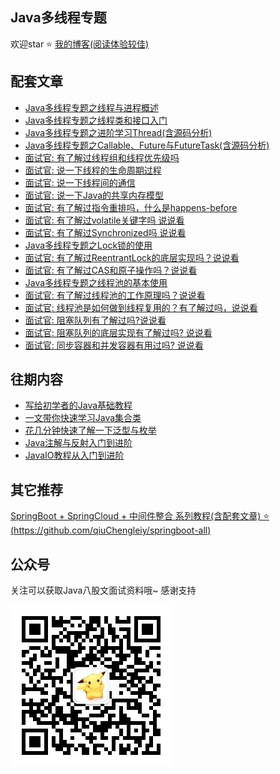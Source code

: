 ## Java多线程专题

欢迎star ⭐️  [我的博客(阅读体验较佳)](https://www.qiuchenglei.top)


## 配套文章
- [Java多线程专题之线程与进程概述](https://mp.weixin.qq.com/s/PvFx7mm46bsFl94IUWZMUw)
- [Java多线程专题之线程类和接口入门](https://mp.weixin.qq.com/s/Uze3brfNfqMg8eGUqU0lHg)
- [Java多线程专题之进阶学习Thread(含源码分析)](https://mp.weixin.qq.com/s/R9MUmSmEF3HvNAV441rmrw)
- [Java多线程专题之Callable、Future与FutureTask(含源码分析)](https://mp.weixin.qq.com/s/qlKTI3VXBJfypy6XvFo0cg)
- [面试官: 有了解过线程组和线程优先级吗](https://mp.weixin.qq.com/s/obLO_Bmq9Uuy0VuF9z7NeA)
- [面试官: 说一下线程的生命周期过程](https://mp.weixin.qq.com/s/LsyduaUkTdeTaZ3S3phAIw)
- [面试官: 说一下线程间的通信](https://mp.weixin.qq.com/s/oKYUxw01YasA-sMFH8W3GQ)
- [面试官: 说一下Java的共享内存模型](https://mp.weixin.qq.com/s/-n0x_Amt4t4V30IIXj0FnA)
- [面试官: 有了解过指令重排吗，什么是happens-before](https://mp.weixin.qq.com/s/3nGVYKxaavweU40da96OMg)
- [面试官: 有了解过volatile关键字吗 说说看](https://mp.weixin.qq.com/s/uSDAw_X3R7X-f3TvqXDuzg)
- [面试官: 有了解过Synchronized吗 说说看](https://mp.weixin.qq.com/s/pY3A2iWb0derRXY2tx3SiQ)
- [Java多线程专题之Lock锁的使用](https://mp.weixin.qq.com/s/KtS0cnnWQZItcwGKYxJ6pw)
- [面试官: 有了解过ReentrantLock的底层实现吗？说说看](https://mp.weixin.qq.com/s/IErZZadVkqazjvUOibi-eQ)
- [面试官: 有了解过CAS和原子操作吗？说说看](https://mp.weixin.qq.com/s/Waw9C4QHWqOH5nOoHT6sEQ)
- [Java多线程专题之线程池的基本使用](https://mp.weixin.qq.com/s/7PHqofkjX_L4kHU1agTCfg)
- [面试官: 有了解过线程池的工作原理吗？说说看](https://mp.weixin.qq.com/s/mTrV4tr70zT-umtWtyyIiQ)
- [面试官: 线程池是如何做到线程复用的？有了解过吗，说说看](https://mp.weixin.qq.com/s/t1xU4rJFsHjzF9uWkXFjGA)
- [面试官: 阻塞队列有了解过吗?说说看](https://mp.weixin.qq.com/s/SeF4BnGzqg2ossG2fhlU_g)
- [面试官: 阻塞队列的底层实现有了解过吗? 说说看](https://mp.weixin.qq.com/s/zcc10wGeV0AkfH9OUmjL9g)
- [面试官: 同步容器和并发容器有用过吗? 说说看](https://mp.weixin.qq.com/s/4BbePlrfDbyOR7V8TK6nfw)
## 往期内容

- [写给初学者的Java基础教程](https://mp.weixin.qq.com/s/sogOD_ymRfriUYFUSC0H1w)
- [一文带你快速学习Java集合类](https://mp.weixin.qq.com/s/m4VXDqgWrK58bUOhcW1zwQ)
- [花几分钟快速了解一下泛型与枚举](https://mp.weixin.qq.com/s/AS1w0dTI1fQeXJLW_NiL2w)
- [Java注解与反射入门到进阶](https://mp.weixin.qq.com/s/ei2mboLOuwn5Q4Jk19mjWA)
- [JavaIO教程从入门到进阶](https://mp.weixin.qq.com/s/R-BWFW9Y0zgCJs0QP2njlg)

## 其它推荐

[SpringBoot + SpringCloud + 中间件整合 系列教程(含配套文章) ⭐️  (https://github.com/qiuChengleiy/springboot-all)](https://github.com/qiuChengleiy/springboot-all)

## 公众号

关注可以获取Java八股文面试资料哦~ 感谢支持

![](./wx.jpg)

